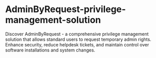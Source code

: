 # AdminByRequest-privilege-management-solution
Discover AdminByRequest - a comprehensive privilege management solution that allows standard users to request temporary admin rights. Enhance security, reduce helpdesk tickets, and maintain control over software installations and system changes.
